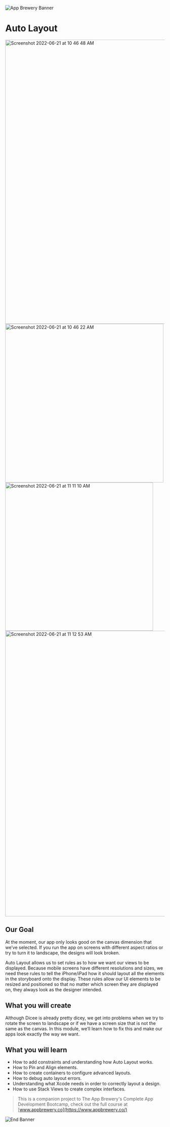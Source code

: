![App Brewery Banner](Documentation/AppBreweryBanner.png)

# Auto Layout 
<img width="895" alt="Screenshot 2022-06-21 at 10 46 48 AM" src="https://user-images.githubusercontent.com/74058421/174721718-456cea7f-3fcb-4640-b31a-ce5a5d33f817.png">

<img width="500" alt="Screenshot 2022-06-21 at 10 46 22 AM" src="https://user-images.githubusercontent.com/74058421/174721742-99820b51-7d00-445b-819f-2f49fe43c0fa.png">

<img width="467" alt="Screenshot 2022-06-21 at 11 11 10 AM" src="https://user-images.githubusercontent.com/74058421/174724774-8b37350e-2611-4160-b677-f01dff308393.png">

<img width="900" alt="Screenshot 2022-06-21 at 11 12 53 AM" src="https://user-images.githubusercontent.com/74058421/174724785-f668172c-0bf3-4f9f-ac50-820c584b62e9.png">


## Our Goal

At the moment, our app only looks good on the canvas dimension that we’ve selected. If you run the app on screens with different aspect ratios or try to turn it to landscape, the designs will look broken. 

Auto Layout allows us to set rules as to how we want our views to be displayed. Because mobile screens have different resolutions and sizes, we need these rules to tell the iPhone/iPad how it should layout all the elements in the storyboard onto the display. These rules allow our UI elements to be resized and positioned so that no matter which screen they are displayed on, they always look as the designer intended.


## What you will create

Although Dicee is already pretty dicey, we get into problems when we try to rotate the screen to landscape or if we have a screen size that is not the same as the canvas. In this module, we’ll learn how to fix this and make our apps look exactly the way we want.

## What you will learn

* How to add constraints and understanding how Auto Layout works.
* How to Pin and Align elements.
* How to create containers to configure advanced layouts.
* How to debug auto layout errors.
* Understanding what Xcode needs in order to correctly layout a design.
* How to use Stack Views to create complex interfaces.




>This is a companion project to The App Brewery's Complete App Development Bootcamp, check out the full course at [www.appbrewery.co](https://www.appbrewery.co/)

![End Banner](Documentation/readme-end-banner.png)

